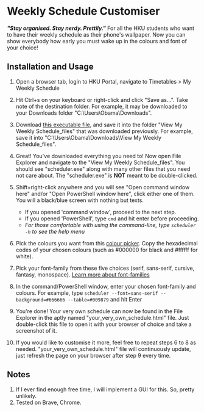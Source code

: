 # Weekly Schedule Customiser
***"Stay organised. Stay nerdy. Prettily."***
For all the HKU students who want to have their weekly schedule as their phone's wallpaper. Now you can show everybody how early you must wake up in the colours and font of your choice!

## Installation and Usage
1. Open a browser tab, login to HKU Portal, navigate to Timetables > My Weekly Schedule
2. Hit Ctrl+s on your keyboard or right-click and click "Save as...". Take note of the destination folder. For example, it may be downloaded to your Downloads folder "C:\Users\Obama\Downloads".
3. Download [this executable file](https://github.com/DarrenChangJR/Weekly-Schedule-Customiser/releases/download/v1.0/scheduler.exe), and save it into the folder "View My Weekly Schedule_files" that was downloaded previously. For example, save it into "C:\Users\Obama\Downloads\View My Weekly Schedule_files".
4. Great! You've downloaded everything you need to! Now open File Explorer and navigate to the "View My Weekly Schedule_files". You should see "scheduler.exe" along with many other files that you need not care about. The "scheduler.exe" is **NOT** meant to be double-clicked.
5. Shift+right-click anywhere and you will see "Open command window here" and/or "Open PowerShell window here", click either one of them. You will a black/blue screen with nothing but texts.
    * If you opened 'command window', proceed to the next step.
    * If you opened 'PowerShell', type `cmd` and hit enter before proceeding.
    * *For those comfortable with using the command-line, type `scheduler -h` to see the help menu*
6. Pick the colours you want from this [colour picker](https://www.w3schools.com/colors/colors_picker.asp). Copy the hexadecimal codes of your chosen colours (such as #000000 for black and #ffffff for white).
7. Pick your font-family from these five choices (serif, sans-serif, cursive, fantasy, monospace). [Learn more about font-families](https://www.masterclass.com/articles/font-family-guide#5-generic-font-families)
8. In the command/PowerShell window, enter your chosen font-family and colours. For example, type  `scheduler --font=sans-serif --background=#666666 --table=#009879`  and hit Enter

9. You're done! Your very own schedule can now be found in the File Explorer in the aptly named "your_very_own_schedule.html" file. Just double-click this file to open it with your browser of choice and take a screenshot of it.  

10. If you would like to customise it more, feel free to repeat steps 6 to 8 as needed. "your_very_own_schedule.html" file will continuously update, just refresh the page on your browser after step 9 every time.
## Notes
1. If I ever find enough free time, I will implement a GUI for this. So, pretty unlikely.
2. Tested on Brave, Chrome.

